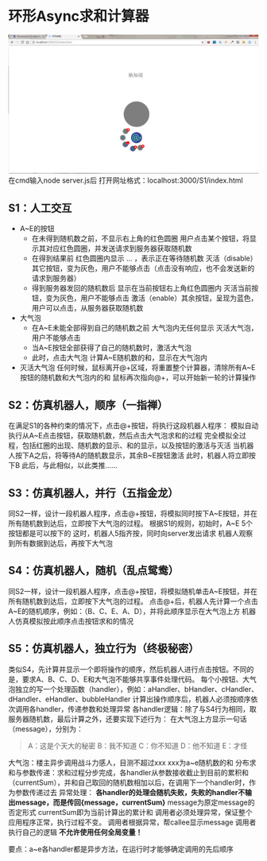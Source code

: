 # 环形Async求和计算器

![enter description here][1]
在cmd输入node server.js后
打开网址格式：localhost:3000/S1/index.html

## S1：人工交互
- A~E的按钮
	- 在未得到随机数之前，不显示右上角的红色圆圈
	用户点击某个按钮，将显示其对应红色圆圈，并发送请求到服务器获取随机数
	- 在得到结果前
	红色圆圈内显示 ... ，表示正在等待随机数
	灭活（disable）其它按钮，变为灰色，用户不能够点击（点击没有响应，也不会发送新的请求到服务器）
	- 得到服务器发回的随机数后
	显示在当前按钮右上角红色圆圈内
	灭活当前按钮，变为灰色，用户不能够点击
	激活（enable）其余按钮，呈现为蓝色，用户可以点击，从服务器获取随机数
- 大气泡
	- 在A~E未能全部得到自己的随机数之前
	大气泡内无任何显示
	灭活大气泡，用户不能够点击
	- 当A~E按钮全部获得了自己的随机数时，激活大气泡
	- 此时，点击大气泡
	计算A~E随机数的和，显示在大气泡内
- 灭活大气泡
任何时候，鼠标离开@+区域，将重置整个计算器，清除所有A~E按钮的随机数和大气泡内的和
鼠标再次指向@+，可以开始新一轮的计算操作

## S2：仿真机器人，顺序（一指禅）
在满足S1的各种约束的情况下，点击@+按钮，将执行这段机器人程序：
模拟自动执行从A~E点击按钮，获取随机数，然后点击大气泡求和的过程
完全模拟全过程，包括红圈的出现、随机数的显示、和的显示，以及按钮的激活与灭活
当机器人按下A之后，将等待A的随机数显示，其余B~E按钮激活
此时，机器人将立即按下B
此后，与此相似，以此类推……

## S3：仿真机器人，并行（五指金龙）
同S2一样，设计一段机器人程序，点击@+按钮，将模拟同时按下A~E按钮，并在所有随机数到达后，立即按下大气泡的过程。
根据S1的规则，初始时，A~E 5个按钮都是可以按下的
这时，机器人5指齐按，同时向server发出请求
机器人观察到所有数据到达后，再按下大气泡

## S4：仿真机器人，随机（乱点鸳鸯）
同S2一样，设计一段机器人程序，点击@+按钮，将模拟随机单击A~E按钮，并在所有随机数到达后，立即按下大气泡的过程。
点击@+后，机器人先计算一个点击A~E的随机顺序，例如：（B、C、E、A、D），并将此顺序显示在大气泡上方
机器人仿真模拟按此顺序点击按钮求和的情况

## S5：仿真机器人，独立行为（终极秘密） 
类似S4，先计算并显示一个即将操作的顺序，然后机器人进行点击按钮。不同的是，要求A、B、C、D、E和大气泡不能够共享事件处理代码。 
每个小按钮、大气泡独立的写一个处理函数（handler），例如：aHandler、bHandler、cHandler、dHandler、eHandler、bubbleHandler
计算出操作顺序后，机器人必须按顺序依次调用各handler，传递参数和处理异常
各handler逻辑：除了与S4行为相同，取服务器随机数，最后计算之外，还要实现下述行为：
在大气泡上方显示一句话（message），分别为：
>A：这是个天大的秘密
B：我不知道
C：你不知道
D：他不知道
E：才怪

大气泡：楼主异步调用战斗力感人，目测不超过xxx
xxx为a~e随机数的和
分布求和与参数传递：求和过程分步完成，各handler从参数接收截止到目前的累积和（currentSum），并和自己取回的随机数相加以后，在调用下一个handler时，作为参数传递过去
异常处理：
**各handler的处理会随机失败，失败的handler不输出message，而是传回{message，currentSum}**
message为原定message的否定形式
currentSum即为当前计算出的累计和
调用者必须处理异常，保证整个应用程序正常，执行过程不变。
调用者根据异常，帮callee显示message
调用者执行自己的逻辑
**不允许使用任何全局变量！**

要点：a~e各handler都是异步方法，在运行时才能够确定调用的先后顺序


  [1]: cover.png "cover.png"